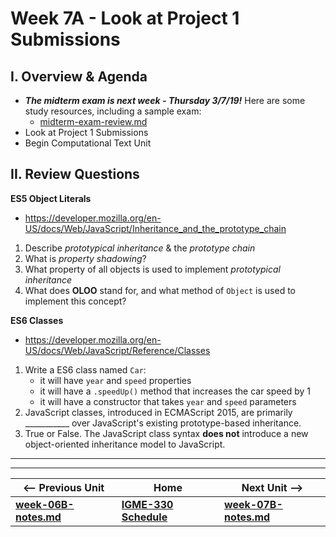 # Week 7A - Look at Project 1 Submissions

## I. Overview & Agenda
- ***The midterm exam is next week - Thursday 3/7/19!*** Here are some study resources, including a sample exam:
  - [midterm-exam-review.md](../exams/midterm-exam-review.md)
- Look at Project 1 Submissions
- Begin Computational Text Unit

## II. Review Questions <a id="review-questions"></a>

**ES5 Object Literals**
- https://developer.mozilla.org/en-US/docs/Web/JavaScript/Inheritance_and_the_prototype_chain
1. Describe *prototypical inheritance* & the *prototype chain*
2. What is *property shadowing*?
3. What property of all objects is used to implement *prototypical inheritance*
4. What does **OLOO** stand for, and what method of `Object` is used to implement this concept?

**ES6 Classes**
- https://developer.mozilla.org/en-US/docs/Web/JavaScript/Reference/Classes
1. Write a ES6 class named `Car`:
    - it will have `year` and `speed` properties
    - it will have a `.speedUp()` method that increases the car speed by 1
    - it will have a constructor that takes `year` and `speed` parameters
2. JavaScript classes, introduced in ECMAScript 2015, are primarily ___________ over JavaScript's existing prototype-based inheritance. 
3. True or False. The JavaScript class syntax **does not** introduce a new object-oriented inheritance model to JavaScript.

<hr><hr>

| <-- Previous Unit | Home | Next Unit -->
| --- | --- | --- 
| [**week-06B-notes.md**](week-06B-notes.md)     |  [**IGME-330 Schedule**](../schedule.md) | [**week-07B-notes.md**](week-07B-notes.md)
